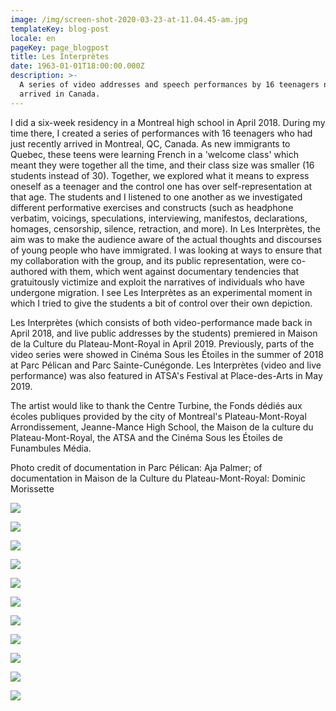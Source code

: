 ```yaml
---
image: /img/screen-shot-2020-03-23-at-11.04.45-am.jpg
templateKey: blog-post
locale: en
pageKey: page_blogpost
title: Les Interprètes
date: 1963-01-01T18:00:00.000Z
description: >-
  A series of video addresses and speech performances by 16 teenagers newly
  arrived in Canada.
---
```

I did a six-week residency in a Montreal high school in April 2018. During my time there, I created a series of performances with 16 teenagers who had just recently arrived in Montreal, QC, Canada. As new immigrants to Quebec, these teens were learning French in a 'welcome class' which meant they were together all the time, and their class size was smaller (16 students instead of 30). Together, we explored what it means to express oneself as a teenager and the control one has over self-representation at that age. The students and I listened to one another as we investigated different performative exercises and constructs (such as headphone verbatim, voicings, speculations, interviewing, manifestos, declarations, homages, censorship, silence, retraction, and more). In Les Interprètes, the aim was to make the audience aware of the actual thoughts and discourses of young people who have immigrated. I was looking at ways to ensure that my collaboration with the group, and its public representation, were co-authored with them, which went against documentary tendencies that gratuitously victimize and exploit the narratives of individuals who have undergone migration. I see Les Interprètes as an experimental moment in which I tried to give the students a bit of control over their own depiction.

Les Interprètes (which consists of both video-performance made back in April 2018, and live public addresses by the students) premiered in Maison de la Culture du Plateau-Mont-Royal in April 2019. Previously, parts of the video series were showed in Cinéma Sous les Étoiles in the summer of 2018 at Parc Pélican and Parc Sainte-Cunégonde. Les Interprètes (video and live performance) was also featured in ATSA's Festival at Place-des-Arts in May 2019. 

The artist would like to thank the Centre Turbine, the Fonds dédiés aux écoles publiques provided by the city of Montreal's Plateau-Mont-Royal Arrondissement, Jeanne-Mance High School, the Maison de la culture du Plateau-Mont-Royal, the ATSA and the Cinéma Sous les Étoiles de Funambules Média.

Photo credit of documentation in Parc Pélican: Aja Palmer; of documentation in Maison de la Culture du Plateau-Mont-Royal: Dominic Morissette

![](/img/screen-shot-2019-09-23-at-7.49.56-pm.png)

![](/img/p1160601.jpg)

![](/img/img_9456.jpg)

![](/img/screen-shot-2019-09-23-at-10.34.54-am.png)

![](/img/screen-shot-2019-09-23-at-10.31.28-am.png)

![](/img/screen-shot-2019-09-23-at-10.31.55-am.png)

![](/img/59273880_2814665381907494_561188084822048768_o.jpg)

![](/img/plamer-copy-2.jpg)

![](/img/palmer_7814.jpg)

![](/img/02_vm_les_interpretes.jpg)

![](/img/cse1.jpg)
